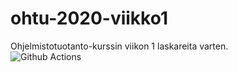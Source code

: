 # ohtu-2020-viikko1
Ohjelmistotuotanto-kurssin viikon 1 laskareita varten.  
![Github Actions](https://github.com/pinjaw/ohtu-2020-viikko1/workflows/Java%20CI%20with%20Gradle/badge.svg)
